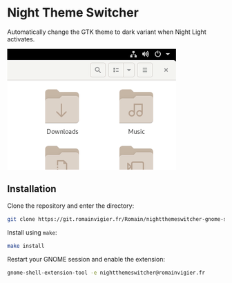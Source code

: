 # Night Theme Switcher

Automatically change the GTK theme to dark variant when Night Light activates.

![](./screenshot.gif)

## Installation

Clone the repository and enter the directory:

```bash
git clone https://git.romainvigier.fr/Romain/nightthemeswitcher-gnome-shell-extension.git && cd nightthemeswitcher-gnome-shell-extension
```

Install using `make`:

```bash
make install
```

Restart your GNOME session and enable the extension:

```bash
gnome-shell-extension-tool -e nightthemeswitcher@romainvigier.fr
```
